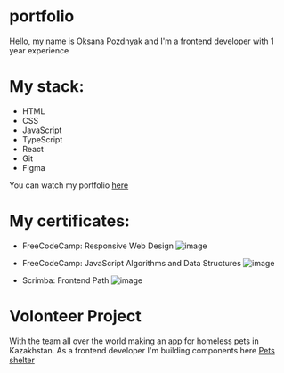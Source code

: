 # portfolio
Hello, my name is Oksana Pozdnyak and I'm a frontend developer with 1 year experience

# My stack:
* HTML
* CSS
* JavaScript 
* TypeScript
* React
* Git
* Figma

You can watch my portfolio [here](https://okspozdnyak.netlify.app/)

# My certificates:
* FreeCodeCamp: Responsive Web Design
![image](https://user-images.githubusercontent.com/97434342/225958817-a3d90a2a-c92c-42f8-905a-cebd7bb68155.png)

* FreeCodeCamp: JavaScript Algorithms and Data Structures
![image](https://user-images.githubusercontent.com/97434342/225959071-1e4d7844-95a1-4a8f-9b73-c2c598007136.png)

* Scrimba: Frontend Path
![image](https://user-images.githubusercontent.com/97434342/225959301-2a710a61-c48c-402c-86f8-8cae3e1b2f1c.png)


# Volonteer Project
With the team all over the world making an app for homeless pets in Kazakhstan. As a frontend developer I'm building components here 
[Pets shelter](https://develop--pet-shelter.netlify.app/)


